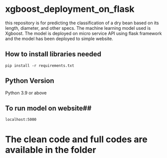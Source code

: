 # xgboost_deployment_on_flask
this repository is for predicting the classification of a dry bean based on its length, diameter, and other specs. The machine learning model used is Xgboost. The model is deployed on micro service API using flask framework and the model has been deployed to simple website. 

## How to install libraries needed
```pip install -r requirements.txt```

## Python Version
Python 3.9 or above

## To run model on website##
```localhost:5000```

# The clean code and full codes are available in the folder
